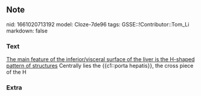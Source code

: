 ## Note
nid: 1661020713192
model: Cloze-7de96
tags: GSSE::!Contributor::Tom_Li
markdown: false

### Text
<u>The main feature of the inferior/visceral surface of the liver
is the H-shaped pattern of structures</u> Centrally lies the
{{c1::porta hepatis}}, the cross piece of the H

### Extra

